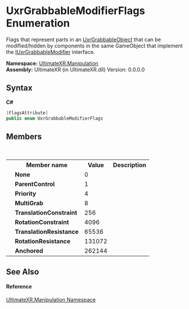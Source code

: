 # UxrGrabbableModifierFlags Enumeration
 

Flags that represent parts in an <a href="T_UltimateXR_Manipulation_UxrGrabbableObject">UxrGrabbableObject</a> that can be modified/hidden by components in the same GameObject that implement the <a href="T_UltimateXR_Manipulation_IUxrGrabbableModifier">IUxrGrabbableModifier</a> interface.

**Namespace:**&nbsp;<a href="N_UltimateXR_Manipulation">UltimateXR.Manipulation</a><br />**Assembly:**&nbsp;UltimateXR (in UltimateXR.dll) Version: 0.0.0.0

## Syntax

**C#**<br />
``` C#
[FlagsAttribute]
public enum UxrGrabbableModifierFlags
```


## Members
&nbsp;<table><tr><th></th><th>Member name</th><th>Value</th><th>Description</th></tr><tr><td /><td target="F:UltimateXR.Manipulation.UxrGrabbableModifierFlags.None">**None**</td><td>0</td><td /></tr><tr><td /><td target="F:UltimateXR.Manipulation.UxrGrabbableModifierFlags.ParentControl">**ParentControl**</td><td>1</td><td /></tr><tr><td /><td target="F:UltimateXR.Manipulation.UxrGrabbableModifierFlags.Priority">**Priority**</td><td>4</td><td /></tr><tr><td /><td target="F:UltimateXR.Manipulation.UxrGrabbableModifierFlags.MultiGrab">**MultiGrab**</td><td>8</td><td /></tr><tr><td /><td target="F:UltimateXR.Manipulation.UxrGrabbableModifierFlags.TranslationConstraint">**TranslationConstraint**</td><td>256</td><td /></tr><tr><td /><td target="F:UltimateXR.Manipulation.UxrGrabbableModifierFlags.RotationConstraint">**RotationConstraint**</td><td>4096</td><td /></tr><tr><td /><td target="F:UltimateXR.Manipulation.UxrGrabbableModifierFlags.TranslationResistance">**TranslationResistance**</td><td>65536</td><td /></tr><tr><td /><td target="F:UltimateXR.Manipulation.UxrGrabbableModifierFlags.RotationResistance">**RotationResistance**</td><td>131072</td><td /></tr><tr><td /><td target="F:UltimateXR.Manipulation.UxrGrabbableModifierFlags.Anchored">**Anchored**</td><td>262144</td><td /></tr></table>

## See Also


#### Reference
<a href="N_UltimateXR_Manipulation">UltimateXR.Manipulation Namespace</a><br />